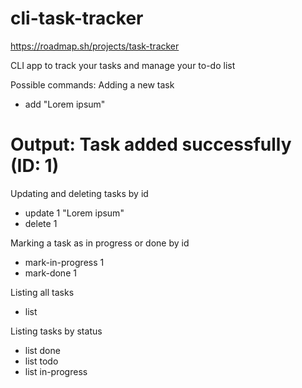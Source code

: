 # cli-task-tracker
https://roadmap.sh/projects/task-tracker

CLI app to track your tasks and manage your to-do list

Possible commands:
Adding a new task
 - add "Lorem ipsum"
# Output: Task added successfully (ID: 1)

Updating and deleting tasks by id
- update 1 "Lorem ipsum"
- delete 1

Marking a task as in progress or done by id
- mark-in-progress 1
- mark-done 1

Listing all tasks
- list

Listing tasks by status
- list done
- list todo
- list in-progress